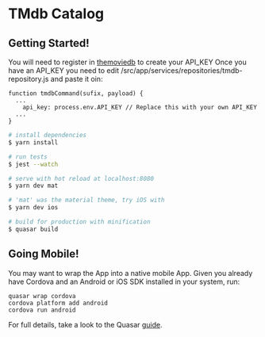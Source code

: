 # TMdb Catalog

## Getting Started!

You will need to register in [themoviedb](https://www.themoviedb.org/documentation/api) to create your API_KEY 
Once you have an API_KEY you need to edit /src/app/services/repositories/tmdb-repository.js and paste it oin:

```
function tmdbCommand(sufix, payload) {
  ...
    api_key: process.env.API_KEY // Replace this with your own API_KEY
  ...
}
```

``` bash
# install dependencies
$ yarn install

# run tests
$ jest --watch

# serve with hot reload at localhost:8080
$ yarn dev mat

# 'mat' was the material theme, try iOS with
$ yarn dev ios

# build for production with minification
$ quasar build
```

## Going Mobile!

You may want to wrap the App into a native mobile App. Given you already have Cordova and an Android or iOS SDK installed in your system, run:


```
quasar wrap cordova
cordova platform add android
cordova run android
```

For full details, take a look to the Quasar [guide](http://quasar-framework.org/guide/cordova-wrapper.html).
